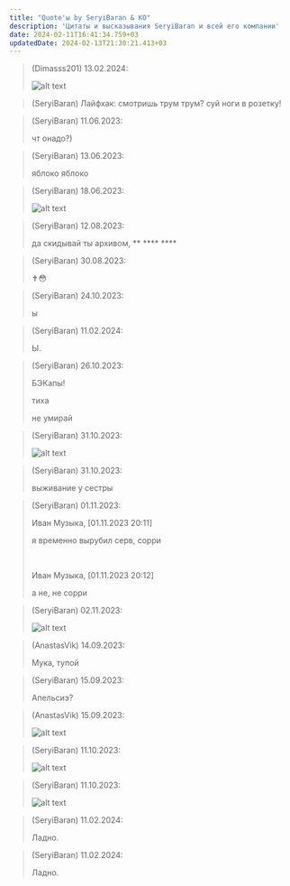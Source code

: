 ```yaml
---
title: "Quote'ы by SeryiBaran & КО"
description: 'Цитаты и высказывания SeryiBaran и всей его компании'
date: 2024-02-11T16:41:34.759+03
updatedDate: 2024-02-13T21:30:21.413+03
---
```


> (Dimasss201) 13.02.2024:
>
> ![alt text](/uploads/seryibaran_quoteы/9.png)

> (SeryiBaran) Лайфхак: смотришь трум трум? суй ноги в розетку!

> (SeryiBaran) 11.06.2023:
>
> чт онадо?)

> (SeryiBaran) 13.06.2023:
>
> яблоко яблоко

> (SeryiBaran) 18.06.2023:
>
> ![alt text](/uploads/seryibaran_quoteы/3.png)

> (SeryiBaran) 12.08.2023:
>
> да скидывай ты архивом, \*\* \*\*\*\* \*\*\*\*

> (SeryiBaran) 30.08.2023:
>
> ✝️😳

> (SeryiBaran) 24.10.2023:
>
> ы

> (SeryiBaran) 11.02.2024:
>
> Ы.

> (SeryiBaran) 26.10.2023:
>
> БЭКапы!
>
> тиха
>
> не умирай

> (SeryiBaran) 31.10.2023:
>
> ![alt text](/uploads/seryibaran_quoteы/4.png)

> (SeryiBaran) 31.10.2023:
>
> выживание у сестры

> (SeryiBaran) 01.11.2023:
>
> Иван Музыка, [01.11.2023 20:11]
>
> я временно вырубил серв, сорри
>
> <br />
>
> Иван Музыка, [01.11.2023 20:12]
>
> а не, не сорри

> (SeryiBaran) 02.11.2023:
>
> ![alt text](/uploads/seryibaran_quoteы/5.png)

> (AnastasVik) 14.09.2023:
>
> Мука, тупой

> (SeryiBaran) 15.09.2023:
>
> Апельсиэ?

> (AnastasVik) 15.09.2023:
>
> ![alt text](/uploads/seryibaran_quoteы/6.png)

> (SeryiBaran) 11.10.2023:
>
> ![alt text](/uploads/seryibaran_quoteы/7.jpg)

> (SeryiBaran) 11.10.2023:
>
> ![alt text](/uploads/seryibaran_quoteы/8.jpg)

> (SeryiBaran) 11.02.2024:
>
> Ладно.

> (SeryiBaran) 11.02.2024:
>
> Ладно.
